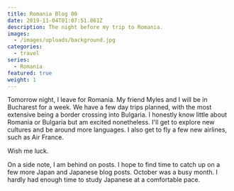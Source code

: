 ```yaml
---
title: Romania Blog 00
date: 2019-11-04T01:07:51.861Z
description: The night before my trip to Romania.
images:
  - /images/uploads/background.jpg
categories:
  - travel
series:
  - Romania
featured: true
weight: 1
---
```

Tomorrow night, I leave for Romania. My friend Myles and I will be in Bucharest for a week. We have a few day trips planned, with the most extensive being a border crossing into Bulgaria. I honestly know little about Romania or Bulgaria but am excited nonetheless. I'll get to explore new cultures and be around more languages. I also get to fly a few new airlines, such as Air France.

Wish me luck.

On a side note, I am behind on posts. I hope to find time to catch up on a few more Japan and Japanese blog posts. October was a busy month. I hardly had enough time to study Japanese at a comfortable pace.
